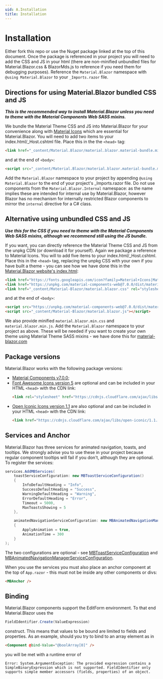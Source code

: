 ```yaml
---
uid: A.Installation
title: Installation
---
```

# Installation

Either fork this repo or use the Nuget package linked at the top of this document. Once the package is referenced in your project you will need to add the CSS and JS in your html (there are non-minified unbundled files for Material.Blazor.css & BlazorMds.js to reference if you need them for debugging purposes).
Reference the `Material.Blazor` namespace with `@using Material.Blazor` to your `_Imports.razor` file. 

## Directions for using Material.Blazor bundled CSS and JS

***This is the recommended way to install Material.Blazor unless you need to theme with the Material Components Web SASS mixins.***

We bundle the Material Theme CSS and JS into Material.Blazor for your convenience along with [Material Icons](https://material.io/resources/icons/?style=baseline) which are essential for Material.Blazor. You will need to add two items to your index.html/_Host.cshtml file. Place this in the the `<head>` tag:

```html
<link href="_content/Material.Blazor/material.blazor.material-bundle.min.css" rel="stylesheet">
```

and at the end of `<body>`:

```html
<script src="_content/Material.Blazor/material.blazor.material-bundle.min.js"></script>
```

Add the `Material.Blazor` namespace to your project by appending `@using Material.Blazor` to the end of your project's _Imports.razor file. Do not use components from the `Material.Blazor.Internal` namespace: as the name
implies these are intended for internal use by Material.Blazor, however Blazor has no mechanism for internally restricted Blazor components to mirror the `internal` directive for a C# class.

## Alternative using unbundled CSS and JS

***Use this for the CSS if you need to theme with the Material Components Web SASS mixins, although we recommend still using the JS bundle.***

If you want, you can directly reference the Material Theme CSS and JS from the unpkg CDN (or download it for yourself). Again we package a reference 
to Material Icons. You will to add five items to your index.html/_Host.cshtml. Place this in the `<head>` tag, replacing the unpkg CSS with your own
if you have built a theme - you can see how we have done this in the [Material.Blazor website's index.html](https://github.com/Material-Blazor/Material.Blazor/blob/main/Material.Blazor.Website.WebAssembly/wwwroot/index.html#L14):

```html
<link href="https://fonts.googleapis.com/icon?family=Material+Icons|Material+Icons+Outlined|Material+Icons+Two+Tone|Material+Icons+Round|Material+Icons+Sharp" rel="stylesheet">
<link href="https://unpkg.com/material-components-web@7.0.0/dist/material-components-web.css" rel="stylesheet" />
<link href="_content/Material-Blazor/material.blazor.css" rel="stylesheet" />
```

and at the end of `<body>`:

```html
<script src="https://unpkg.com/material-components-web@7.0.0/dist/material-components-web.js"></script>
<script src="_content/Material-Blazor/material.blazor.js"></script>
```

We also provide minified `material.blazor.min.css` and `material.blazor.min.js`. Add the `Material.Blazor` namespace to your project as above. These will be needed
if you want to create your own theme using Material Theme SASS mixins - we have done this for [material-blazor.com](https://material-blazor.com)

## Package versions

Material.Blazor works with the following package versions:

- [Material Components v7.0.0](https://github.com/material-components/material-components-web/blob/master/CHANGELOG.md#700-2020-06-23);
- [Font Awesome Icons version 5](https://fontawesome.com/changelog/latest) are optional and can be included in your HTML `<head>` with the CDN link:
    ```html
    <link rel="stylesheet" href="https://cdnjs.cloudflare.com/ajax/libs/font-awesome/5.14.0/css/all.min.css" integrity="sha512-1PKOgIY59xJ8Co8+NE6FZ+LOAZKjy+KY8iq0G4B3CyeY6wYHN3yt9PW0XpSriVlkMXe40PTKnXrLnZ9+fkDaog==" crossorigin="anonymous" />
    ```
- [Open Iconic Icons version 1.1](https://useiconic.com/open) are also optional and can be included in your HTML `<head>` with the CDN link:
    ```html
    <link href="https://cdnjs.cloudflare.com/ajax/libs/open-iconic/1.1.1/font/css/open-iconic.min.css" crossorigin="anonymous" rel="stylesheet" />
    ```

## Services and Anchor

Material.Blazor has three services for animated navigation, toasts, and tooltips. We strongly advise you to use these in your project
because regular component tooltips will fail if you don't, although they are optional. To register the services:

```csharp
services.AddMBServices(
    toastServiceConfiguration: new MBToastServiceConfiguration()
    {
        InfoDefaultHeading = "Info",
        SuccessDefaultHeading = "Success",
        WarningDefaultHeading = "Warning",
        ErrorDefaultHeading = "Error",
        Timeout = 5000,
        MaxToastsShowing = 5
    },

    animatedNavigationServiceConfiguration: new MBAnimatedNavigationManagerServiceConfiguration()
    {
        ApplyAnimation = true,
        AnimationTime = 300
    }
);
```

The two configurations are optional - see [MBToastServiceConfiguration](xref:Material.Blazor.MBToastServiceConfiguration) and [MBAnimatedNavigationManagerServiceConfiguration](xref:Material.Blazor.MBAnimatedNavigationManagerServiceConfiguration).

When you use the services you must also place an anchor component at the top of `App.razor` - this must not be inside any other components or divs:

```html
<MBAnchor />
```

## Binding

Material.Blazor components support the EditForm environment. To that end Material.Blazor uses the 

```csharp
FieldIdentifier.Create(ValueExpression) 
```

construct. This means that values to be bound are limited to fields and properties. As an example, should you try to bind to an array element as in

```html
<Component @bind-Value="@boolArray[0]" />
```

you will be met with a runtime error of

`Error: System.ArgumentException: The provided expression contains a SimpleBinaryExpression which is not supported. FieldIdentifier only supports simple member accessors (fields, properties) of an object.`

